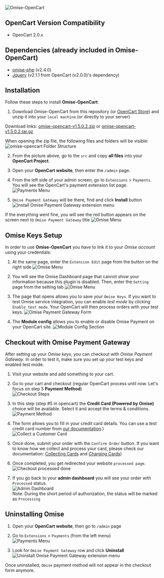 ![Omise-OpenCart](https://cdn.omise.co/artwork/opencart_omise_bodered.png)

## OpenCart Version Compatibility
- OpenCart 2.0.x

## Dependencies (already included in Omise-OpenCart)
- [omise-php](https://github.com/omise/omise-php) (v2.4.0)
- [Jquery](https://github.com/jquery/jquery) (v2.1.1 from OpenCart (v2.0.0)'s dependency)

## Installation
Follow these steps to install **Omise-OpenCart**:

1. Download Omise-OpenCart from this repository (or [OpenCart Store](http://www.opencart.com/index.php?route=extension/extension/info&extension_id=22942)) and unzip it into your `local machine` (or directly to your server)

  Download links: 
  [omise-opencart-v1.5.0.2.zip](https://github.com/omise/omise-opencart/archive/v1.5.0.2.zip) or
  [omise-opencart-v1.5.0.2.tar.gz](https://github.com/omise/omise-opencart/archive/v1.5.0.2.tar.gz)

  When opening the zip file, the following files and folders will be visible:
  ![omise-opencart Folder Structure](https://cdn.omise.co/assets/omise-opencart/omise-opencart-2x-install-01.png)
  
2. From the picture above, go to the `src` and copy **all files** into your **OpenCart Project**.

3. Open your **OpenCart website**, then enter the `/admin` page.

4. From the left side of your admin screen, go to `Extensions` > `Payments`. You will see the OpenCart's payment extension list page.
![Payments Menu](https://cdn.omise.co/assets/omise-opencart/omise-opencart-2x-install-02.png)
  
5. `Omise Payment Gateway` will be there, find and click **Install** button  
![Install Omise Payment Gateway extension menu](https://cdn.omise.co/assets/omise-opencart/omise-opencart-2x-install-03.png)

If the everything went fine, you will see the red button appears on the screen next to `Omise Payment Gateway` title
![Omise Menu](https://cdn.omise.co/assets/omise-opencart/omise-opencart-2x-install-04.png)

## Omise Keys Setup
In order to use **Omise-OpenCart** you have to link it to your *Omise account* using your credentials:

1. At the same page, enter the `Extension Edit` page from the button on the right side
![Omise Menu](https://cdn.omise.co/assets/omise-opencart/omise-opencart-2x-install-05.png)

2. You will see the Omise Dashboard page that cannot show your information because this plugin is disabled. Then, enter the `Setting` page from the setting tab
![Omise Menu](https://cdn.omise.co/assets/omise-opencart/omise-opencart-2x-install-06.png)

3. The page that opens allows you to save your `Omise Keys`. If you want to test Omise service integration, you can enable *test mode* by clicking `Enable test mode`. Your OpenCart will then process orders with your test keys. 
![Omise Payment Gateway Form](https://cdn.omise.co/assets/omise-opencart/omise-opencart-2x-install-07.png)

4. The **Module config** allows you to enable or disable Omise Payment on your OpenCart site.
![Module Config Section](https://cdn.omise.co/assets/omise-opencart/omise-opencart-2x-install-08.png)

## Checkout with Omise Payment Gateway
After setting up your *Omise keys*, you can checkout with *Omise Payment Gateway*. In order to test it, make sure you set up your test keys and enabled test mode.

1. Visit your website and add something to your cart.

2. Go to your cart and checkout (regular OpenCart process until now. Let's focus on step 5 **Payment Method**)  
![Checkout Steps](https://cdn.omise.co/assets/omise-opencart/omise-opencart-2x-install-09.png)

3. In this step (step #5 in opencart)  the **Credit Card (Powered by Omise)** choice will be available. Select it and accept the terms & conditions. 
![Payment Method](https://cdn.omise.co/assets/omise-opencart/omise-opencart-2x-install-10.png)

4. The form allows you to fill in your credit card details. You can use a test credit card number from [our documentation](https://docs.omise.co/api/tests/).)  
![Collect a Customer Card](https://cdn.omise.co/assets/omise-opencart/omise-opencart-2x-install-11.png)

5. Once done, submit your order with the `Confirm Order` button. If you want to know how we collect and process your card, please check our documentation: [Collecting Cards](https://docs.omise.co/collecting-card-information/) and [Charging Cards](https://docs.omise.co/charging-cards/))

6. Once completed, you get redirected your website `processed page`.
![Checkout processed done](https://cdn.omise.co/assets/omise-opencart/omise-opencart-2x-install-12.png)

7. If you go back to your **admin dashboard** you will see your order with `Processed` status.  
![Admin Dashboard](https://cdn.omise.co/assets/omise-opencart/omise-opencart-2x-install-13.png)  
Note: During the short period of authorization, the status will be marked as `Processing`

## Uninstalling Omise
1. Open your **OpenCart website**, then go to `/admin` page  

2. Go to `Extensions` > `Payments` (from the left menu)  
![Payments Menu](https://cdn.omise.co/assets/omise-opencart/omise-opencart-2x-install-02.png)
 
3. Look for `Omise Payment Gateway` row and click **Uninstall**  
![Uninstall Omise Payment Gateway extension menu](https://cdn.omise.co/assets/omise-opencart/omise-opencart-2x-install-14.png)

Once uninstalled, `Omise` payment method will not appear in the checkout form anymore.
